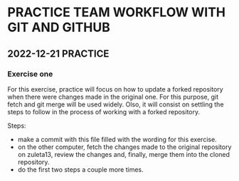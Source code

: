 # PRACTICE TEAM WORKFLOW WITH GIT AND GITHUB


## 2022-12-21 PRACTICE

### Exercise one

For this exercise, practice will focus on how to update a forked repository when there were changes made in the original one. For this purpose, git fetch and git merge will be used widely. Olso, it will consist on settling the steps to follow in the process of working with a forked repository.

Steps:
+ make a commit with this file filled with the wording for this exercise.
+ on the other computer, fetch the changes made to the original repository on zuleta13, review the changes and, finally, merge them into the cloned repository.
+ do the first two steps a couple more times.
